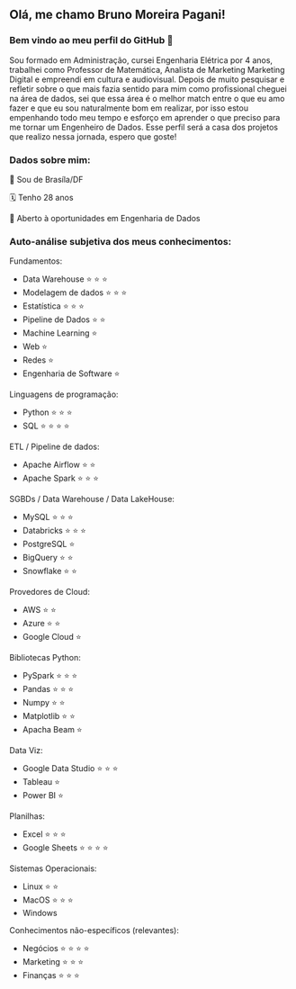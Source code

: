 ## Olá, me chamo Bruno Moreira Pagani!
### Bem vindo ao meu perfil do GitHub 👋

Sou formado em Administração, cursei Engenharia Elétrica por 4 anos, trabalhei como Professor de Matemática, Analista de Marketing Marketing Digital e empreendi em cultura e audiovisual. Depois de muito pesquisar e refletir sobre o que mais fazia sentido para mim como profissional cheguei na área de dados, sei que essa área é o melhor match entre o que eu amo fazer e que eu sou naturalmente bom em realizar, por isso estou empenhando todo meu tempo e esforço em aprender o que preciso para me tornar um Engenheiro de Dados. Esse perfil será a casa dos projetos que realizo nessa jornada, espero que goste!

### Dados sobre mim:
📍 Sou de Brasíla/DF

🗓 Tenho 28 anos

💼 Aberto à oportunidades em Engenharia de Dados

### Auto-análise subjetiva dos meus conhecimentos:

Fundamentos:
- Data Warehouse ⭐️ ⭐️ ⭐️
- Modelagem de dados ⭐️ ⭐️ ⭐️
- Estatística ⭐️ ⭐️ ⭐️
- Pipeline de Dados ⭐️ ⭐️
- Machine Learning ⭐️ 
- Web ⭐️
- Redes ⭐️
- Engenharia de Software ⭐️ 

Linguagens de programação:
- Python ⭐️ ⭐️ ⭐️
- SQL ⭐️ ⭐️ ⭐️ ⭐️

ETL / Pipeline de dados:
- Apache Airflow ⭐️ ⭐️
- Apache Spark ⭐️ ⭐️ ⭐️

SGBDs / Data Warehouse / Data LakeHouse:
- MySQL ⭐️ ⭐️ ⭐️
- Databricks ⭐️ ⭐️ ⭐️ 
- PostgreSQL ⭐️
- BigQuery ⭐️ ⭐️
- Snowflake ⭐️ ⭐️

Provedores de Cloud:
 - AWS ⭐️ ⭐️
 - Azure ⭐️ ⭐️
 - Google Cloud ⭐️

Bibliotecas Python:
- PySpark ⭐️ ⭐️ ⭐️
- Pandas ⭐️ ⭐️ ⭐️
- Numpy ⭐️ ⭐
- Matplotlib ⭐️ ⭐️
- Apacha Beam ⭐️

Data Viz:
- Google Data Studio ⭐️ ⭐️ ⭐️ 
- Tableau ⭐️
- Power BI ⭐️

Planilhas:
- Excel ⭐️ ⭐️ ⭐
- Google Sheets ⭐️ ⭐️ ⭐️ ⭐️

Sistemas Operacionais:
- Linux ⭐️ ⭐️
- MacOS ⭐️ ⭐️ ⭐️ 
- Windows

Conhecimentos não-específicos (relevantes):
- Negócios ⭐️ ⭐️ ⭐️ ⭐️ 
- Marketing ⭐️ ⭐️ ⭐️ 
- Finanças ⭐️ ⭐️ ⭐️ 

          
<!--
**brunompagani/brunompagani** is a ✨ _special_ ✨ repository because its `README.md` (this file) appears on your GitHub profile.

Here are some ideas to get you started:

- 🔭 I’m currently working on ...
- 🌱 I’m currently learning ...
- 👯 I’m looking to collaborate on ...
- 🤔 I’m looking for help with ...
- 💬 Ask me about ...
- 📫 How to reach me: ...
- 😄 Pronouns: ...
- ⚡ Fun fact: ...
-->
